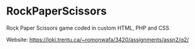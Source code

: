 # RockPaperScissors
Rock Paper Scissors game coded in custom HTML, PHP and CSS

Website: https://loki.trentu.ca/~romonwafa/3420/assignments/assn2/q2/
